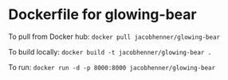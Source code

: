 # Dockerfile for glowing-bear

To pull from Docker hub: `docker pull jacobhenner/glowing-bear`

To build locally: `docker build -t jacobhenner/glowing-bear .`

To run: `docker run -d -p 8000:8000 jacobhenner/glowing-bear`
